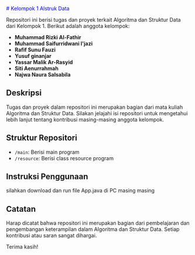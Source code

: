 <span style= "color:blue"># Kelompok 1 Alstruk Data</span>

Repositori ini berisi tugas dan proyek terkait Algoritma dan Struktur Data dari Kelompok 1. Berikut adalah anggota kelompok:

- **Muhammad Rizki Al-Fathir**
- **Muhammad Saifurridwani I'jazi**
- **Rafif Sunu Fauzi**
- **Yusuf ginanjar**
- **Yassar Malik Ar-Rasyid**
- **Siti Aenurrahmah**
- **Najwa Naura Salsabila**

## Deskripsi

Tugas dan proyek dalam repositori ini merupakan bagian dari mata kuliah Algoritma dan Struktur Data. Silakan jelajahi isi repositori untuk mengetahui lebih lanjut tentang kontribusi masing-masing anggota kelompok.

## Struktur Repositori

- `/main`: Berisi main program
- `/resource`: Berisi class resource program

## Instruksi Penggunaan
silahkan download dan run file App.java di PC masing masing

## Catatan

Harap dicatat bahwa repositori ini merupakan bagian dari pembelajaran dan pengembangan keterampilan dalam Algoritma dan Struktur Data. Setiap kontribusi atau saran sangat dihargai.

Terima kasih! 
